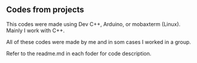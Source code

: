 ## Codes from projects

This codes were made using Dev C++, Arduino, or mobaxterm (Linux). Mainly I work with C++.

All of these codes were made by me and in som cases I worked in a group.

Refer to the readme.md in each foder for code description. 
